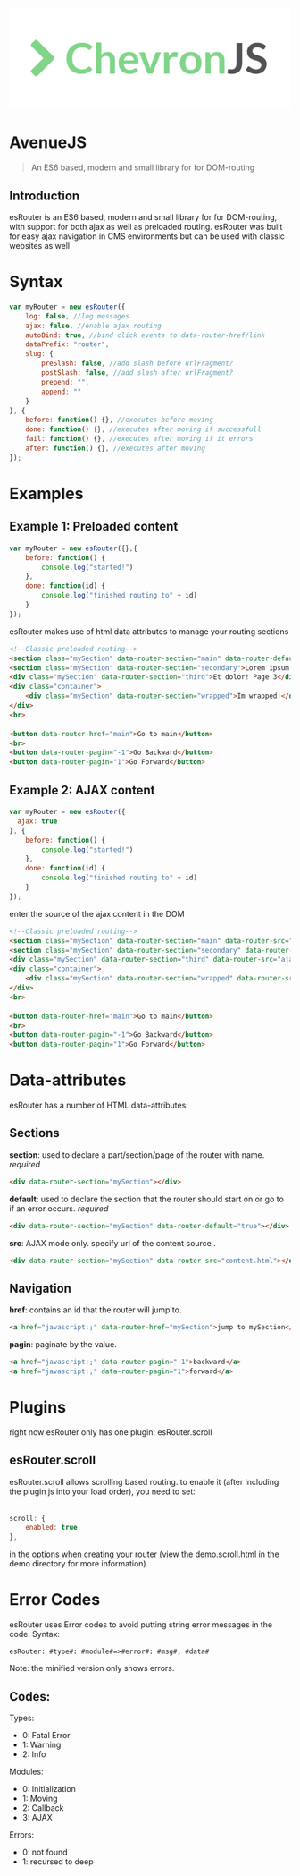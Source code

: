 ![AvenueJS](./logo.png)

# AvenueJS

> An ES6 based, modern and small library for for DOM-routing

## Introduction

esRouter is an ES6 based, modern and small library for for DOM-routing, with support for both ajax as well as preloaded routing. esRouter was built for easy ajax navigation in CMS environments but can be used with classic websites as well

# Syntax

```javascript
var myRouter = new esRouter({
    log: false, //log messages
    ajax: false, //enable ajax routing
    autoBind: true, //bind click events to data-router-href/link
    dataPrefix: "router",
    slug: {
        preSlash: false, //add slash before urlFragment?
        postSlash: false, //add slash after urlFragment?
        prepend: "",
        append: ""
    }
}, {
    before: function() {}, //executes before moving
    done: function() {}, //executes after moving if successfull
    fail: function() {}, //executes after moving if it errors
    after: function() {}, //executes after moving
});
```

# Examples

## Example 1: Preloaded content

```javascript
var myRouter = new esRouter({},{
    before: function() {
        console.log("started!")
    },
    done: function(id) {
        console.log("finished routing to" + id)
    }
});
```

esRouter makes use of html data attributes to manage your routing sections

```html
<!--Classic preloaded routing-->
<section class="mySection" data-router-section="main" data-router-default="true">Hello World! Page 1</section>
<section class="mySection" data-router-section="secondary">Lorem ipsum! Page 2</section>
<div class="mySection" data-router-section="third">Et dolor! Page 3</div>
<div class="container">
    <div class="mySection" data-router-section="wrapped">Im wrapped!</div>
</div>
<br>

<button data-router-href="main">Go to main</button>
<br>
<button data-router-pagin="-1">Go Backward</button>
<button data-router-pagin="1">Go Forward</button>
```

## Example 2: AJAX content

```javascript
var myRouter = new esRouter({
  ajax: true
}, {
    before: function() {
        console.log("started!")
    },
    done: function(id) {
        console.log("finished routing to" + id)
    }
});
```

enter the source of the ajax content in the DOM

```html
<!--Classic preloaded routing-->
<section class="mySection" data-router-section="main" data-router-src="ajax/main.html" data-router-default="true"></section>
<section class="mySection" data-router-section="secondary" data-router-src="ajax/secondary.html"></section>
<div class="mySection" data-router-section="third" data-router-src="ajax/third.html"></div>
<div class="container">
    <div class="mySection" data-router-section="wrapped" data-router-src="ajax/last.html"></div>
</div>
<br>

<button data-router-href="main">Go to main</button>
<br>
<button data-router-pagin="-1">Go Backward</button>
<button data-router-pagin="1">Go Forward</button>
```

# Data-attributes

esRouter has a number of HTML data-attributes:

## Sections

**section**: used to declare a part/section/page of the router with name. _required_

```html
<div data-router-section="mySection"></div>
```

**default**: used to declare the section that the router should start on or go to if an error occurs. _required_

```html
<div data-router-section="mySection" data-router-default="true"></div>
```

**src**: AJAX mode only. specify url of the content source .

```html
<div data-router-section="mySection" data-router-src="content.html"></div>
```

## Navigation

**href**: contains an id that the router will jump to.

```html
<a href="javascript:;" data-router-href="mySection">jump to mySection</a>
```

**pagin**: paginate by the value.

```html
<a href="javascript:;" data-router-pagin="-1">backward</a>
<a href="javascript:;" data-router-pagin="1">forward</a>
```

# Plugins

right now esRouter only has one plugin: esRouter.scroll

## esRouter.scroll

esRouter.scroll allows scrolling based routing. to enable it (after including the plugin js into your load order), you need to set:

```javascript

scroll: {
    enabled: true
},
```

in the options when creating your router (view the demo.scroll.html in the demo directory for more information).

# Error Codes

esRouter uses Error codes to avoid putting string error messages in the code. Syntax:

```text
esRouter: #type#: #module#=>#error#: #msg#, #data#
```

Note: the minified version only shows errors.

## Codes:

Types:

- 0: Fatal Error
- 1: Warning
- 2: Info

Modules:

- 0: Initialization
- 1: Moving
- 2: Callback
- 3: AJAX

Errors:

- 0: not found
- 1: recursed to deep
